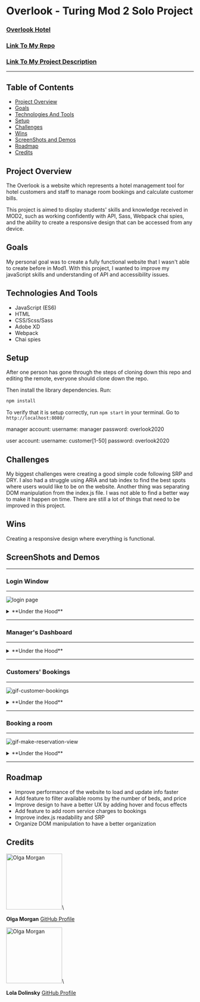 # Overlook - Turing Mod 2 Solo Project
### [Overlook Hotel](https://scripka.github.io/Overlook-project/)
### [Link To My Repo](https://github.com/scripka/Overlook-project)

### [Link To My Project Description](https://frontend.turing.io/projects/overlook.html)

---

## Table of Contents

* [Project Overview](#project-overview)
* [Goals](#goals)
* [Technologies And Tools](#technologies-and-tools)
* [Setup](#setup)
* [Challenges](#challenges)
* [Wins](#wins)
* [ScreenShots and Demos](#screenshots-and-demos)
* [Roadmap](#roadmap)
* [Credits](#credits)

## Project Overview

The Overlook is a website which represents a hotel management tool for hotel customers and staff to manage room bookings and calculate customer bills.

This project is aimed to display students' skills and knowledge received in MOD2, such as working confidently with API, Sass, Webpack chai spies, and the ability to create a responsive design that can be accessed from any device.

## Goals

My personal goal was to create a fully functional website that I wasn't able to create before in Mod1. With this project, I wanted to improve my javaScript skills and understanding of API and accessibility issues.

## Technologies And Tools

* JavaScript (ES6)
* HTML
* CSS/Scss/Sass
* Adobe XD
* Webpack
* Chai spies

## Setup

After one person has gone through the steps of cloning down this repo and editing the remote, everyone should clone down the repo.

Then install the library dependencies. Run:

```bash
npm install
```

To verify that it is setup correctly, run `npm start` in your terminal. Go to `http://localhost:8080/`

manager account:
  username: manager
  password: overlook2020

user account:
  username: customer[1-50]
  password: overlook2020

## Challenges

My biggest challenges were creating a good simple code following SRP and DRY. I also had a struggle using ARIA and tab index to find the best spots where users would like to be on the website. Another thing was separating DOM manipulation from the index.js file. I was not able to find a better way to make it happen on time. There are still a lot of things that need to be improved in this project.

## Wins

Creating a responsive design where everything is functional.

## ScreenShots and Demos

---

### Login Window

---

![login page](https://media.giphy.com/media/E9ynnKHUbAF4I9Cz0t/giphy.gif)

<details>
  <summary>**Under the Hood**</summary>

There are two types of users: manager and customers. The login window checks both username and password information in order to switch to the next page
following the simple if statement logic:

```javaScript
...
    if (passwordValue !== 'overlook2020') {
      domDisplay.showErrorMessage(infoMessages.errorLogin, 'login-error', 'remove');
      return;
    }
    if (usernameValue === "manager") {
     handleManagerLogin();
    }
    let customerUsername = usernameValue.split('').splice(0, 8).join('').toLowerCase();
    let customerId = usernameValue.split('').splice(8).join('');
    if (customerUsername === 'customer' && validateCustomerId(customerId)) {
      handleCustomerLogin(customerId);
    } else {
      domDisplay.showErrorMessage(infoMessages.errorLogin, 'login-error', 'remove');
    return;
  }
```

</details>

---

### Manager's Dashboard

---

<details>
  <summary>**Under the Hood**</summary>

<img width="1420" alt="manager-dashboard-view" src="https://user-images.githubusercontent.com/66269306/98755476-db315d00-2385-11eb-8e1d-8e73c7a3f5cc.png">

The first window element manager sees when logged in is the information dashboard, which consists of the following items:

* Total revenue on today's date
* Total number of available rooms
* A chart that shows the percentage of available rooms

The website updates the information every day based on today's date and the database updates.

</details>

---

### Customers' Bookings

---

![gif-customer-bookings](https://media.giphy.com/media/uB04rWdbF1SaK6g0Ct/giphy.gif)


<details>
  <summary>**Under the Hood**</summary>

Manager View:

* Manager can search for a specific Customer to look up the information about their reservations and the total amount they spent. User ID is required to display the information.
* Manager has a "delete" feature that allows them to delete only 'upcoming' reservations by entering the booking ID. Booking ID is required.

Customer View:

* When customers are logged in, they can see their name, their total spend on all bookings, and individual bookings they had so far

```javaScript

let miniBookingCard =

    `<div id="booking-${card.bookingId}" class="card-container">
      <div class="booking-card">
        <div class="card-left-side">
          <img class="room-img" src="../images/tokyo-city.jpg" alt="building-image">
          <div class="card-details">
            <p class="room-detail">Reservation ID: "${card.bookingId}"</p>
            <p class="room-detail">Room Type: ${card.roomType}</p>
            <p class="room-detail">Date: <span id="date-booking">${card.bookingDate}</span></p>
            <p class="room-detail">${card.status}</p>
          </div>
        </div>
        <div class="card-right-side">
          <div class="cr-price">$ <span id="price-booking">${card.price}</span></div>
        </div>
       </div>
    </div>
    `

```

</details>

---

### Booking a room

---

![gif-make-reservation-view](https://media.giphy.com/media/uB04rWdbF1SaK6g0Ct/giphy.gif)

<details>
  <summary>**Under the Hood**</summary>

Manager View:

* To make a reservation Manager has to provide the date and User ID, otherwise the website will throw a message to check the entries

Customer View:

* Customers only need to provide the date in the future when rooms are available to make a reservation

Both users can filter through the available rooms by their type.
When the 'book' button is clicked the confirmation message pops up to verify that a chosen room is the room that needs to be booked. Users get a confirmation message after a successful booking.

</details>

---

## Roadmap

* Improve performance of the website to load and update info faster
* Add feature to filter available rooms by the number of beds, and price
* Improve design to have a better UX by adding hover and focus effects
* Add feature to add room service charges to bookings
* Improve index.js readability and SRP
* Organize DOM manipulation to have a better organization

## Credits

<img src="https://avatars0.githubusercontent.com/u/66269306?s=400&u=b59f8ccc1002269319d952aa028ee270629b2ead&v=4" alt="Olga Morgan"
 width="150" height="auto" />\

**Olga Morgan**
[GitHub Profile](https://github.com/scripka)

<img src="https://avatars2.githubusercontent.com/u/68264128?s=460&u=5e1c7200a4a593246ef55c53a1cf0e71b5f2adfa&v=4" alt="Olga Morgan"
 width="150" height="auto" />\

**Lola Dolinsky**
[GitHub Profile](https://github.com/lo-la-do-li)
